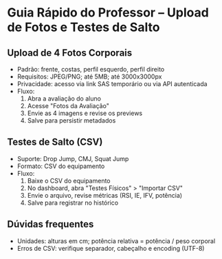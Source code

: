 # Guia Rápido do Professor – Upload de Fotos e Testes de Salto

## Upload de 4 Fotos Corporais
- Padrão: frente, costas, perfil esquerdo, perfil direito
- Requisitos: JPEG/PNG; até 5MB; até 3000x3000px
- Privacidade: acesso via link SAS temporário ou via API autenticada
- Fluxo:
  1) Abra a avaliação do aluno
  2) Acesse "Fotos da Avaliação"
  3) Envie as 4 imagens e revise os previews
  4) Salve para persistir metadados

## Testes de Salto (CSV)
- Suporte: Drop Jump, CMJ, Squat Jump
- Formato: CSV do equipamento
- Fluxo:
  1) Baixe o CSV do equipamento
  2) No dashboard, abra "Testes Físicos" > "Importar CSV"
  3) Envie o arquivo, revise métricas (RSI, IE, IFV, potência)
  4) Salve para registrar no histórico

## Dúvidas frequentes
- Unidades: alturas em cm; potência relativa = potência / peso corporal
- Erros de CSV: verifique separador, cabeçalho e encoding (UTF-8)
